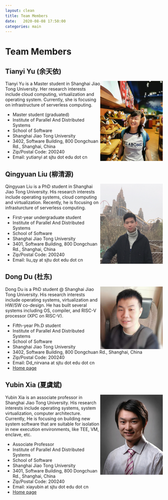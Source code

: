 ```yaml
---
layout: clean 
title: Team Members
date:   2020-08-08 17:50:00
categories: main
---
```


# Team Members 

## Tianyi Yu (余天依)

<img align="right" width="200" height="256" src="../user/sources/images/tianyiyu.jpg"/>

Tianyi Yu is a Master student in Shanghai Jiao Tong University. 
Her research interests include cloud computing, virtualization and operating system. 
Currently, she is focusing on infrastructure of serverless computing.

* Master student (graduated)
* Institute of Parallel And Distributed Systems
* School of Software
* Shanghai Jiao Tong University
* 3402, Software Building, 800 Dongchuan Rd., Shanghai, China
* Zip/Postal Code: 200240
* Email: yutianyi at sjtu dot edu dot cn

## Qingyuan Liu (柳清源)

<img align="right" width="200" height="256" src="../user/sources/images/qingyuanliu.jpg"/>

Qingyuan Liu is a PhD student in Shanghai Jiao Tong University. 
His research interests include operating systems, cloud computing and virtualization. 
Recently, he is focusing on infrasturcture of serverless computing.

-  First-year undergraduate student
-  Institute of Parallel And Distributed Systems
-  School of Software
-  Shanghai Jiao Tong University
-  3401, Software Building, 800 Dongchuan Rd., Shanghai, China
-  Zip/Postal Code: 200240
-  Email: liu_qy at sjtu dot edu dot cn



## Dong Du (杜东) 

<img align="right" width="200" height="200" src="../user/sources/images/dongdu_random.jpg"/>


Dong Du is a PhD student @ Shanghai Jiao Tong University. His research interests include operating systems, virtualization and HW/SW co-design. 
He has built several systems including OS, compiler, and RISC-V processor (XPC on RISC-V).


  * Fifth-year Ph.D student
  * Institute of Parallel And Distributed Systems 
  * School of Software 
  * Shanghai Jiao Tong University 
  * 3402, Software Building, 800 Dongchuan Rd., Shanghai, China 
  * Zip/Postal Code: 200240 
  * Email: Dd_nirvana at sjtu dot edu dot cn
  * [Home page](http://dongd.info)



## Yubin Xia (夏虞斌) 

<img align="right" width="200" height="256" src="../user/sources/images/xyb-small.jpg"/>


Yubin Xia is an associate professor in Shanghai Jiao Tong University. His research interests include operating systems, system virtualization, computer architecture. Currently, He is focusing on building new system software that are suitable for isolation in new execution environments, like TEE, VM, enclave, etc.


  * Associate Professor 
  * Institute of Parallel And Distributed Systems 
  * School of Software 
  * Shanghai Jiao Tong University 
  * 3401, Software Building, 800 Dongchuan Rd., Shanghai, China 
  * Zip/Postal Code: 200240 
  * Email: xiayubin at sjtu dot edu dot cn
  * [Home page](http://ipads.se.sjtu.edu.cn/zh/pub/members/yubin_xia/)
